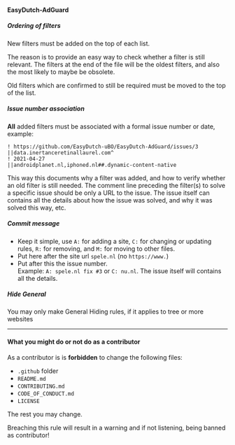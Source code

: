 #### EasyDutch-AdGuard

##### Ordering of filters

New filters must be added on the top of each list.

The reason is to provide an easy way to check whether a filter is still relevant. The filters at the end of the file will be the oldest filters, and also the most likely to maybe be obsolete.

Old filters which are confirmed to still be required must be moved to the top of the list.

##### Issue number association

**All** added filters must be associated with a formal issue number or date, example:

    ! https://github.com/EasyDutch-uBO/EasyDutch-AdGuard/issues/3
    ||data.inertanceretinallaurel.com^
    ! 2021-04-27
    ||androidplanet.nl,iphoned.nl##.dynamic-content-native

This way this documents why a filter was added, and how to verify whether an old filter is still needed. The comment line preceding the filter(s) to solve a specific issue should be only a URL to the issue. The issue itself can contains all the details about how the issue was solved, and why it was solved this way, etc.

##### Commit message

- Keep it simple, use `A:` for adding a site, `C:` for changing or updating rules, `R:` for removing, and `M:` for moving to other files. 
- Put here after the site url `spele.nl` (no `https://www.`) 
- Put after this the issue number. </br>
Example: `A: spele.nl fix #3` or `C: nu.nl`. The issue itself will contains all the details.

##### Hide General

You may only make General Hiding rules, if it applies to tree or more websites

*******
#### What you might do or not do as a contributor

As a contributor is is **forbidden** to change the following files:
- `.github` folder 
- `README.md`
- `CONTRIBUTING.md`
- `CODE_OF_CONDUCT.md`
- `LICENSE`

The rest you may change.

Breaching this rule will result in a warning and if not listening, being banned as contributor!
